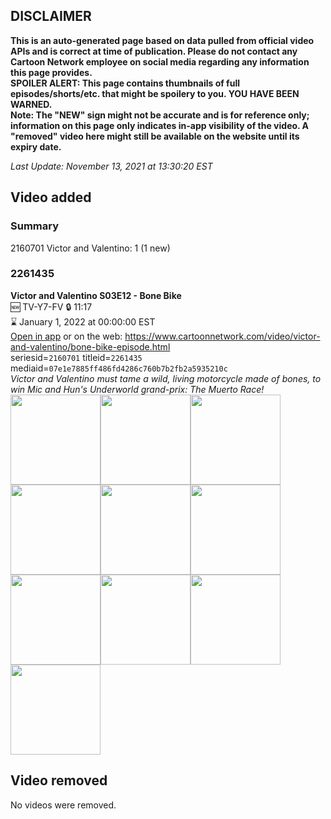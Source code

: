 ## DISCLAIMER
**This is an auto-generated page based on data pulled from official video APIs and is correct at time of publication. Please do not contact any Cartoon Network employee on social media regarding any information this page provides.**  
**SPOILER ALERT: This page contains thumbnails of full episodes/shorts/etc. that might be spoilery to you. YOU HAVE BEEN WARNED.**  
**Note: The "NEW" sign might not be accurate and is for reference only; information on this page only indicates in-app visibility of the video. A "removed" video here might still be available on the website until its expiry date.**  

_Last Update: November 13, 2021 at 13:30:20 EST_
## Video added
### Summary
2160701 Victor and Valentino: 1 (1 new)  
### 2261435
**Victor and Valentino S03E12 - Bone Bike**  
🆕 TV-Y7-FV 🔒 11:17  
⌛ January 1, 2022 at 00:00:00 EST  
[Open in app](https://cnvideo.sercomkc.org/redirector.html?type=cnapp&seriesid=2160701&titleid=2261435&mediaid=07e1e7885ff486fd4286c760b7b2fb2a5935210c) or on the web: https://www.cartoonnetwork.com/video/victor-and-valentino/bone-bike-episode.html  
seriesid=`2160701` titleid=`2261435` mediaid=`07e1e7885ff486fd4286c760b7b2fb2a5935210c`  
_Victor and Valentino must tame a wild, living motorcycle made of bones, to win Mic and Hun's Underworld grand-prix: The Muerto Race!_  
<a href="https://s3.amazonaws.com/cartoonorchestrator/2261435_001_1280x720.jpg"><img src="https://s3.amazonaws.com/cartoonorchestrator/2261435_001_640x360.jpg" height="144px" /></a><a href="https://s3.amazonaws.com/cartoonorchestrator/2261435_002_1280x720.jpg"><img src="https://s3.amazonaws.com/cartoonorchestrator/2261435_002_640x360.jpg" height="144px" /></a><a href="https://s3.amazonaws.com/cartoonorchestrator/2261435_003_1280x720.jpg"><img src="https://s3.amazonaws.com/cartoonorchestrator/2261435_003_640x360.jpg" height="144px" /></a><a href="https://s3.amazonaws.com/cartoonorchestrator/2261435_004_1280x720.jpg"><img src="https://s3.amazonaws.com/cartoonorchestrator/2261435_004_640x360.jpg" height="144px" /></a><a href="https://s3.amazonaws.com/cartoonorchestrator/2261435_005_1280x720.jpg"><img src="https://s3.amazonaws.com/cartoonorchestrator/2261435_005_640x360.jpg" height="144px" /></a><a href="https://s3.amazonaws.com/cartoonorchestrator/2261435_006_1280x720.jpg"><img src="https://s3.amazonaws.com/cartoonorchestrator/2261435_006_640x360.jpg" height="144px" /></a><a href="https://s3.amazonaws.com/cartoonorchestrator/2261435_007_1280x720.jpg"><img src="https://s3.amazonaws.com/cartoonorchestrator/2261435_007_640x360.jpg" height="144px" /></a><a href="https://s3.amazonaws.com/cartoonorchestrator/2261435_008_1280x720.jpg"><img src="https://s3.amazonaws.com/cartoonorchestrator/2261435_008_640x360.jpg" height="144px" /></a><a href="https://s3.amazonaws.com/cartoonorchestrator/2261435_009_1280x720.jpg"><img src="https://s3.amazonaws.com/cartoonorchestrator/2261435_009_640x360.jpg" height="144px" /></a><a href="https://s3.amazonaws.com/cartoonorchestrator/2261435_010_1280x720.jpg"><img src="https://s3.amazonaws.com/cartoonorchestrator/2261435_010_640x360.jpg" height="144px" /></a>
## Video removed
No videos were removed.  
